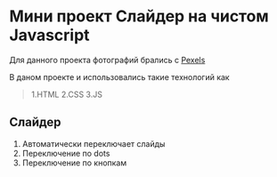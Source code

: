 # Мини проект Слайдер на чистом Javascript
Для данного проекта фотографий брались с [Pexels](https://www.pexels.com/ru-ru/) 

В даном  проекте и использовались такие технологий как 
>1.HTML
>2.CSS
>3.JS

## Слайдер
1. Автоматически переключает слайды
2. Переключение по dots
3. Переключение по кнопкам


